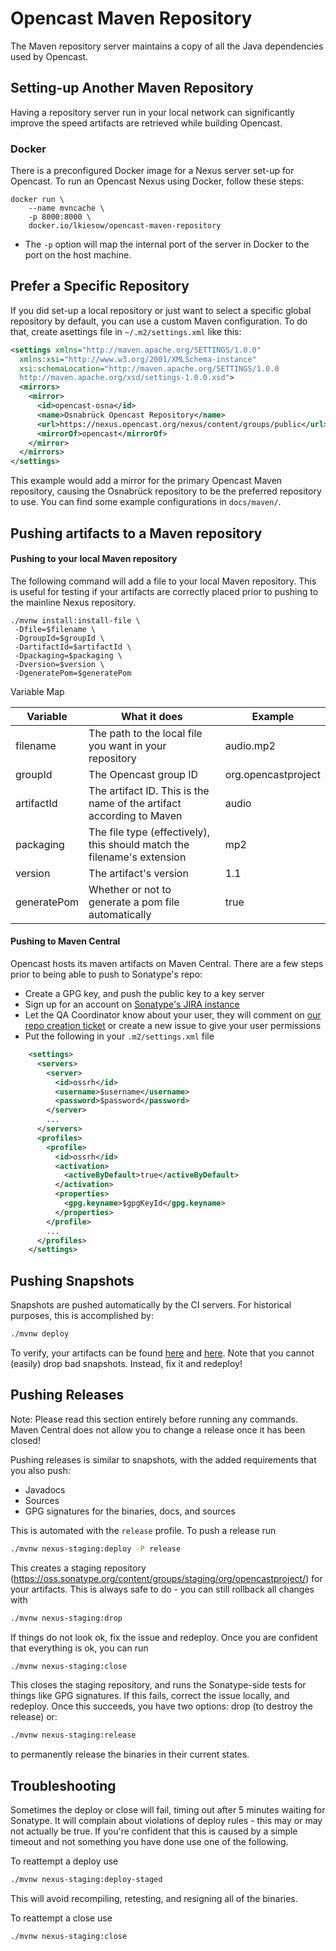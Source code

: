 Opencast Maven Repository
=========================

The Maven repository server maintains a copy of all the Java dependencies used by Opencast.


Setting-up Another Maven Repository
-----------------------------------

Having a repository server run in your local network can significantly improve the speed artifacts are retrieved while
building Opencast.


### Docker

There is a preconfigured Docker image for a Nexus server set-up for Opencast. To run an Opencast Nexus using Docker,
follow these steps:

    docker run \
        --name mvncache \
        -p 8000:8000 \
        docker.io/lkiesow/opencast-maven-repository

- The `-p` option will map the internal port of the server in Docker to the port on the host machine.


Prefer a Specific Repository
----------------------------

If you did set-up a local repository or just want to select a specific global repository by default, you can use a
custom Maven configuration. To do that, create asettings file in `~/.m2/settings.xml` like this:

```xml
<settings xmlns="http://maven.apache.org/SETTINGS/1.0.0"
  xmlns:xsi="http://www.w3.org/2001/XMLSchema-instance"
  xsi:schemaLocation="http://maven.apache.org/SETTINGS/1.0.0
  http://maven.apache.org/xsd/settings-1.0.0.xsd">
  <mirrors>
    <mirror>
      <id>opencast-osna</id>
      <name>Osnabrück Opencast Repository</name>
      <url>https://nexus.opencast.org/nexus/content/groups/public</url>
      <mirrorOf>opencast</mirrorOf>
    </mirror>
  </mirrors>
</settings>
```

This example would add a mirror for the primary Opencast Maven repository, causing the Osnabrück repository to be the
preferred repository to use. You can find some example configurations in `docs/maven/`.


Pushing artifacts to a Maven repository
---------------------------------------

#### Pushing to your local Maven repository

The following command will add a file to your local Maven repository.  This is useful for testing if your artifacts are
correctly placed prior to pushing to the mainline Nexus repository.

    ./mvnw install:install-file \
     -Dfile=$filename \
     -DgroupId=$groupId \
     -DartifactId=$artifactId \
     -Dpackaging=$packaging \
     -Dversion=$version \
     -DgeneratePom=$generatePom

Variable Map

Variable    | What it does                                                              | Example
------------|---------------------------------------------------------------------------|--------------------
filename    | The path to the local file you want in your repository                    | audio.mp2
groupId     | The Opencast group ID                                                     | org.opencastproject
artifactId  | The artifact ID. This is the name of the artifact according to Maven      | audio
packaging   | The file type (effectively), this should match the filename's extension   | mp2
version     | The artifact's version                                                    | 1.1
generatePom | Whether or not to generate a pom file automatically                       | true

#### Pushing to Maven Central

Opencast hosts its maven artifacts on Maven Central.  There are a few steps prior to being able to push to Sonatype's repo:

- Create a GPG key, and push the public key to a key server
- Sign up for an account on [Sonatype's JIRA instance](https://issues.sonatype.org)
- Let the QA Coordinator know about your user, they will comment on
  [our repo creation ticket](https://issues.sonatype.org/browse/OSSRH-36510) or create a new issue to give your user permissions
- Put the following in your `.m2/settings.xml` file

```xml
    <settings>
      <servers>
        <server>
          <id>ossrh</id>
          <username>$username</username>
          <password>$password</password>
        </server>
        ...
      </servers>
      <profiles>
        <profile>
          <id>ossrh</id>
          <activation>
            <activeByDefault>true</activeByDefault>
          </activation>
          <properties>
            <gpg.keyname>$gpgKeyId</gpg.keyname>
          </properties>
        </profile>
        ...
      </profiles>
    </settings>
```

Pushing Snapshots
-----------------

Snapshots are pushed automatically by the CI servers.  For historical purposes, this is accomplished by:

```bash
./mvnw deploy
```

To verify, your artifacts can be found [here](https://oss.sonatype.org/content/repositories/snapshots/org/opencastproject/)
and [here](https://oss.sonatype.org/content/groups/staging/org/opencastproject/).  Note that you cannot (easily) drop
bad snapshots.  Instead, fix it and redeploy!

Pushing Releases
----------------

Note: Please read this section entirely before running any commands.  Maven Central does not allow you to change a
release once it has been closed!

Pushing releases is similar to snapshots, with the added requirements that you also push:

- Javadocs
- Sources
- GPG signatures for the binaries, docs, and sources

This is automated with the `release` profile.  To push a release run

```bash
./mvnw nexus-staging:deploy -P release
```

This creates a staging repository (https://oss.sonatype.org/content/groups/staging/org/opencastproject/) for your
artifacts.  This is always safe to do - you can still rollback all changes with

```bash
./mvnw nexus-staging:drop
```

If things do not look ok, fix the issue and redeploy.  Once you are confident that everything is ok, you can run

```bash
./mvnw nexus-staging:close
```

This closes the staging repository, and runs the Sonatype-side tests for things like GPG signatures.  If this fails,
correct the issue locally, and redeploy.  Once this succeeds, you have two options: drop (to destroy the release) or:

```bash
./mvnw nexus-staging:release
```

to permanently release the binaries in their current states.

Troubleshooting
---------------

Sometimes the deploy or close will fail, timing out after 5 minutes waiting for Sonatype.  It will complain about
violations of deploy rules - this may or may not actually be true.  If you're confident that this is caused by a simple
timeout and not something you have done use one of the following.

To reattempt a deploy use

```bash
./mvnw nexus-staging:deploy-staged
```

This will avoid recompiling, retesting, and resigning all of the binaries.


To reattempt a close use

```bash
./mvnw nexus-staging:close
```
